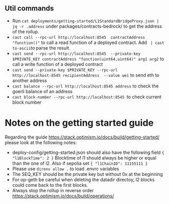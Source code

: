 ## Util commands

- Run  ``cat deployments/getting-started/L1StandardBridgeProxy.json | jq -r .address`` under packages/contracts-bedrock/ to get the address of the rollup.
- `cast call --rpc-url http://localhost:8545  contractAddress "function()"` to call a read function of a deployed contract. Add `` | cast to-ascii``to parse the result.
- ``cast send --rpc-url http://localhost:8545  --private-key $PRIVATE_KEY contractAddress "function(uint64,uint64)" arg1 arg2`` to call a write function of a deployed contract
- ``cast send --private-key $PRIVATE_KEY --rpc-url http://localhost:8545 recipientAddress  --value wei`` to send eth to another address
- ``cast balance --rpc-url http://localhost:8545 address`` to check the goerli balance of an address
- ``cast block-number --rpc-url http://localhost:8545 ``to check current block number

# Notes on the getting started guide

Regarding the guide https://stack.optimism.io/docs/build/getting-started/ please look at the following notes:

- deploy-config/getting-started.json should also have the following field `{ "l1BlockTime": 2 }` Blocktime of l1 should
always be higher or equal than the one of l2. Also if sepolia set `{ "l1ChainID": 11155111 }`
- Please use `direnv allow .` to load .envrc variables
- The SEQ_KEY should be the private key but without 0x at the beginning
- For op-geth be careful when deleting the datadir directoy, l2 blocks could come back to the first blocks.
- Always stop the rollup in reverse order https://stack.optimism.io/docs/build/operations/